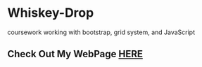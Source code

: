 # Whiskey-Drop
coursework working with bootstrap, grid system, and JavaScript

## Check Out My WebPage [HERE](https://bootstrap4-gatorwam19.c9users.io/index.html)
